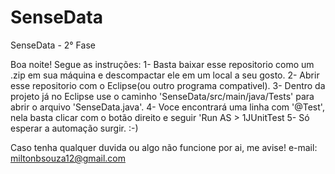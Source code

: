 # SenseData
SenseData - 2° Fase

Boa noite!
Segue as instruções:
1- Basta baixar esse repositorio como um .zip em sua máquina e descompactar ele em um local a seu gosto.
2- Abrir esse repositorio com o Eclipse(ou outro programa compativel).
3- Dentro da projeto já no Eclipse use o caminho 'SenseData/src/main/java/Tests' para abrir o arquivo 'SenseData.java'.
4- Voce encontrará uma linha com '@Test', nela basta clicar com o botão direito e seguir 'Run AS > 1JUnitTest
5- Só esperar a automação surgir. :-)

Caso tenha qualquer duvida ou algo não funcione por ai, me avise!
e-mail: miltonbsouza12@gmail.com
